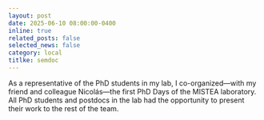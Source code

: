 ```yaml
---
layout: post
date: 2025-06-10 08:00:00-0400
inline: true
related_posts: false
selected_news: false
category: local
titlke: semdoc
---
```

As a representative of the PhD students in my lab, I co-organized—with my friend and colleague Nicolás—the first PhD Days of the MISTEA laboratory. All PhD students and postdocs in the lab had the opportunity to present their work to the rest of the team.
